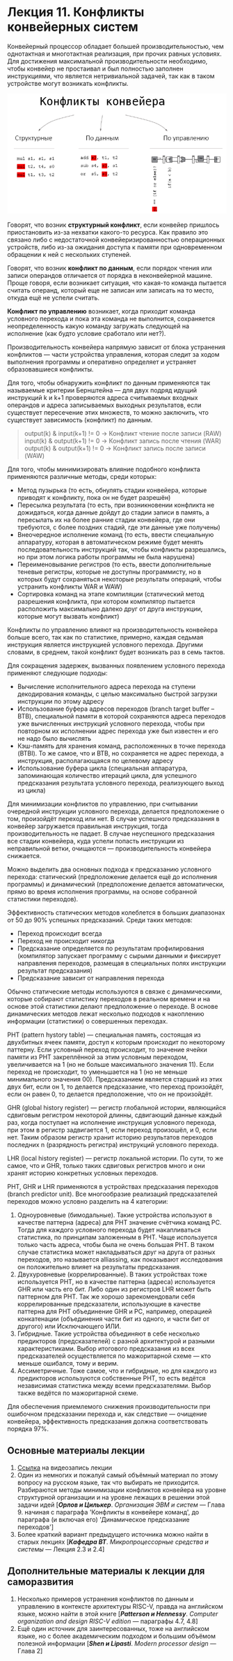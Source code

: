 # Лекция 11. Конфликты конвейерных систем

Конвейерный процессор обладает большей производительностью, чем однотактная и многотактная реализация, при прочих равных условиях. Для достижения максимальной производительности необходимо, чтобы конвейер не простаивал и был полностью заполнен инструкциями, что является нетривиальной задачей, так как в таком устройстве могут возникать конфликты.

![../.pic/Lectures/10.%20Pipeline%20processor/fig_04.png](../.pic/Lectures/10.%20Pipeline%20processor/fig_04.png)

Говорят, что возник **структурный конфликт**, если конвейер пришлось приостановить из-за нехватки какого-то ресурса. Как правило это связано либо с недостаточной конвейеризированностью операционных устройств, либо из-за ожидания доступа к памяти при одновременном обращении к ней с нескольких ступеней.

Говорят, что возник **конфликт по данным**, если порядок чтения или записи операндов отличается от порядка в неконвейерной машине. Проще говоря, если возникает ситуация, что какая-то команда пытается считать операнд, который еще не записан или записать на то место, откуда ещё не успели считать.

**Конфликт по управлению** возникает, когда приходит команда условного перехода и пока эта команда не выполнится, сохраняется неопределенность какую команду загружать следующей на исполнение (как будто условие сработало или нет?).

Производительность конвейера напрямую зависит от блока устранения конфликтов — части устройства управления, которая следит за ходом выполнения программы и оперативно определяет и устраняет образовавшиеся конфликты.

Для того, чтобы обнаружить конфликт по данным применяются так называемые критерии Бернштейна — для двух подряд идущий инструкций k и k+1 проверяются адреса считываемых входных операндов и адреса записываемых выходных результатов, если существует пересечение этих множеств, то можно заключить, что существует зависимость (конфликт) по данным.

> output(k) & input(k+1) != 0  ->  Конфликт чтение после записи (RAW)
> input(k) & output(k+1) != 0  -> Конфликт запись после чтения (WAR)
> output(k) & output(k+1) != 0 -> Конфликт запись после записи (WAW)

Для того, чтобы минимизировать влияние подобного конфликта применяются различные методы, среди которых:

- Метод пузырька (то есть, обнулять стадии конвейера, которые приводят к конфликту, пока он не будет разрешён)
- Пересылка результата (то есть, при возникновении конфликта не дожидаться, когда данные дойдут до стадии записи в память, а пересылать их на более ранние стадии конвейера, где они требуются, с более поздних стадий, где эти данные уже получены)
- Внеочередное исполнение команд (то есть, ввести специальную аппаратуру, которая в автоматическом режиме будет менять последовательность инструкций так, чтобы конфликты разрешались, но при этом логика работы программы не была нарушена)
- Переименовывание регистров (то есть, ввести дополнительные теневые регистры, которые не доступны программисту, но в которых будут сохраняться некоторые результаты операций, чтобы устранить конфликты WAR и WAW)
- Сортировка команд на этапе компиляции (статический метод разрешения конфликта, при котором компилятор пытается расположить максимально далеко друг от друга инструкции, которые могут вызвать конфликт)

Конфликты по управлению влияют на производительность конвейера больше всего, так как по статистике, примерно, каждая седьмая инструкция является инструкцией условного перехода. Другими словами, в среднем, такой конфликт будет возникать раз в семь тактов.

Для сокращения задержек, вызванных появлением условного перехода применяют следующие подходы:

- Вычисление исполнительного адреса перехода на ступени декодирования команды, с целью максимально быстрой загрузки инструкции по этому адресу
- Использование буфера адресов переходов (branch target buffer – BTB), специальной памяти в которой сохраняются адреса переходов уже вычисленных инструкций условного перехода, чтобы при повторном их исполнении адрес перехода уже был известен и его не надо было вычислять
- Кэш-память для хранения команд, расположенных в точке перехода (BTBI). То же самое, что и BTB, но сохраняется не адрес перехода, а инструкция, располагающаяся по целевому адресу
- Использование буфера цикла (специальная аппаратура, запоминающая количество итераций цикла, для успешного предсказания результата условного перехода, реализующего выход из цикла)

Для минимизации конфликтов по управлению, при считывании очередной инструкции условного перехода, делается предположение о том, произойдёт переход или нет. В случае успешного предсказания в конвейер загружается правильная инструкция, тогда производительность не падает. В случае неуспешного предсказания все стадии конвейера, куда успели попасть инструкции из неправильной ветки, очищаются — производительность конвейера снижается.

Можно выделить два основных подхода к предсказанию условного перехода: статический (предположение делается ещё до исполнения программы) и динамический (предположение делается автоматически, прямо во время исполнения программы, на основе собранной статистики переходов).

Эффективность статических методов колеблется в больших диапазонах от 50 до 90% успешных предсказаний. Среди таких методов:

- Переход происходит всегда
- Переход не происходит никогда
- Предсказание определяется по результатам профилирования (компилятор запускает программу с сырыми данными и фиксирует направления переходов, размещая в специальных полях инструкции результат предсказания)
- Предсказание зависит от направления перехода

Обычно статические методы используются в связке с динамическими, которые собирают статистику переходов в реальном времени и на основе этой статистики делают предположение о переходе. В основе динамических методов лежат несколько подходов к накоплению информации (статистики) о совершенных переходах.

PHT (pattern hystory table) — специальная память, состоящая из двухбитных ячеек памяти, доступ к которым происходит по некоторому паттерну. Если условный переход происходит, то значение ячейки памяти из PHT закреплённой за этим условным переходом, увеличивается на 1 (но не больше максимального значения 11). Если переход не происходит, то уменьшается на 1 (но не меньше минимального значения 00). Предсказанием является старший из этих двух бит, если он 1, то делается предсказание, что переход произойдёт, если он равен 0, то делается предположение, что он не произойдёт.

GHR (global history register) — регистр глобальной истории, являющийся сдвиговым регистром некоторой длинны, сдвигающий данные каждый раз, когда поступает на исполнение инструкция условного перехода, при этом в регистр задвигается 1, если переход произошёл, и 0, если нет. Таким образом регистр хранит историю результатов переходов последних n (разрядность регистра) инструкций условного перехода.

LHR (local history register) — регистр локальной истории. По сути, то же самое, что и GHR, только таких сдвиговых регистров много и они хранят историю конкретных условных переходов.

PHT, GHR и LHR применяются в устройствах предсказания переходов (branch predictor unit). Все многообразие реализаций предсказателей переходов можно условно разделить на 4 категории:

1. Одноуровневые (бимодальные). Такие устройства используют в качестве паттерна (адреса) для PHT значение счётчика команд PC. Тогда для каждого условного перехода будет накапливаться статистика, по принципам заложенным в PHT. Чаще используется только часть адреса, чтобы была не очень большая PHT. В таком случае статистика может накладываться друг на друга от разных переходов, это называется alliassing, как показывают исследования он положительно влияет на результаты предсказания.
2. Двухуровневые (коррелированные). В таких устройствах тоже используется PHT, но в качестве паттерна (адреса) используется GHR или часть его бит. Либо один из регистров LHR может быть паттерном для PHT. Так же хорошо зарекомендовали себя коррелированные предсказатели, использующие в качестве паттерна для PHT объединение GHR и PC, например, операцией конкатенации (объединения части бит из одного, и части бит от другого) или Исключающего ИЛИ.
3. Гибридные. Такие устройства объединяют в себе несколько предикторов (предсказателей) с разной архитектурой и разными характеристиками. Выбор итогового предсказания из всех предсказателей осуществляется по мажоритарной схеме — кто меньше ошибался, тому и верим.
4. Ассиметричные. Тоже самое, что и гибридные, но для каждого из предикторов используются собственные PHT, то есть ведётся независимая статистика между всеми предсказателями. Выбор также ведётся по мажоритарной схеме.

Для обеспечения приемлемого снижения производительности при ошибочном предсказании перехода и, как следствие — очищение конвейера, эффективность предсказания должна соответствовать порядка 97%.

## Основные материалы лекции

1. [Ссылка](https://www.youtube.com/watch?v=QvPsKVPO8SU) на видеозапись лекции
2. Один из немногих и пожалуй самый объёмный материал по этому вопросу на русском языке, так что выбирать не приходится. Разбираются методы минимизации конфликтов конвейера на уровне структурной организации и на уровне лежащих в решении этой задачи идей [***Орлов и Цилькер***. *Организация ЭВМ и систем* — Глава 9. начиная с параграфа 'Конфликты в конвейере команд', до параграфа (и включая его) 'Динамическое предсказание переходов']
3. Более краткий вариант предыдущего источника можно найти в старых лекциях [***Кафедра ВТ***. *Микропроцессорные средства и системы* — Лекция 2.3 и 2.4]

## Дополнительные материалы к лекции для саморазвития

1. Несколько примеров устранения конфликтов по данным и управлению в контексте архитектуры RISC-V, правда на английском языке, можно найти в этой книге [***Patterson и Hennessy***. *Computer organization and design RISC-V edition* — параграфы 4.7, 4.8]
2. Ещё один источник для заинтересованных, тоже на английском языке, но с более академическим подходом и большим объёмом полезной информации [***Shen и Lipasti***. *Modern processor design* — Глава 2]
